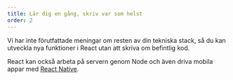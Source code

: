 ```yaml
---
title: Lär dig en gång, skriv var som helst
order: 2
---
```


Vi har inte förutfattade meningar om resten av din tekniska stack, så du kan utveckla nya funktioner i React utan att skriva om befintlig kod.

React kan också arbeta på servern genom Node och även driva mobila appar med [React Native](https://facebook.github.io/react-native/).
